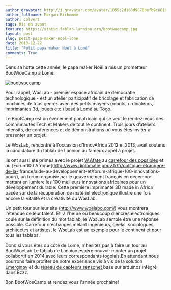 ```yaml
---
author_gravatar: http://1.gravatar.com/avatar/1055c2d168d9878befb9c8810eda96dc?s=96&d=mm&r=g
author_fullname: Morgan Richomme
author: colvert
tags: Mis en avant
feature: https://static.fablab-lannion.org/bootwoecamp.jpg
layout: post
slug: petit-papa-maker-noel-lome
date: 2013-12-22
title: "Petit papa maker Noël à Lomé"
comments: True
---
```

Dans sa hotte cette année, le papa maker Noël a mis un prometteur BootWoeCamp
à Lomé.

[![bootwoecamp](https://static.fablab-lannion.org/bootwoecamp.jpg)](https://static.fablab-lannion.org/bootwoecamp.jpg)













Pour rappel, WɔɛLab - premier espace africain de démocratie technologique -
est un atelier participatif de bricolage et fabrication de machines de tous
genres avec des petits moyens (robots, ordinateurs, imprimantes 3d, jouets
etc.) basé à Lomé au Togo.

Le BootCamp est un évènement panafricain qui se veut le rendez-vous des
communautés Tech et Makers de tout le continent. Trois jours d’ateliers
intensifs, de conférences et de démonstrations où vous êtes inviter à
presenter un projet!

Le WɔɛLab, rencontré à l'occasion d'InnovAfrica 2012 et 2013, avait soutenu la
candidature du fablab de Lannion au fameux appel à projet…

Ils ont aussi été primés avec le projet
[W.Afate](http://www.woelabo.com/wafate.html) au [carrefour des
possibles](http://cdpafrique.org/) et au [Forum100
Afrique](http://www.diplomatie.gouv.fr/fr/politique-etrangere-de-la-
france/aide-au-developpement-et/forum-afrique-100-innovations-pour/), un forum
organisé par le gouvernement français en décembre mettant en lumière les 100
meilleurs innovations africaines pour un développement durable. Cette première
imprimante 3D made in Africa basée sur de la récupération de matériel
électronique illustre une fois encore la vitalité et la créativité du WɔɛLab.

Un petit tour sur leur site (<http://www.woelabo.com/>) vous montrera
l'étendue de leur talent. Et, à l'heure où beaucoup d'encres electroniques
coule sur la définition du mot fablab, le WɔɛLab semble être une réponse
possible. Carrefour d'échanges mêlant ingénieurs, geeks, sociologues,
architectes et artistes, le WɔɛLab est un exemple pour le continent et pour
tous les fablabs.

Donc si vous êtes du côté de Lomé, n'hésitez pas à faire un tour au
BootWoeLab.Le fablab de Lannion espère pouvoir monter un projet collabortif en
2014 avec leurs correspondants togolais.En attendant nous pourrons faire
profiter de notre expérience vis à vis de la solution
[Emerginov](http://emerginov.ow2.org) et du [réseau de capteurs sensonet
](http://imaginationforpeople.org/fr/project/sensonet/)basé sur arduinos
intégré dans Bzzz.

Bon BootWoeCamp et rendez vous l'année prochaine!


